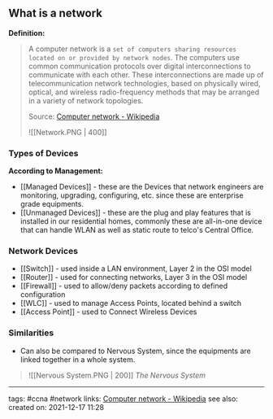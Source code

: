 ## What is a network 
**Definition:**
>A computer network is a `set of computers sharing resources located on or provided by network nodes`. The computers use common communication protocols over digital interconnections to communicate with each other. These interconnections are made up of telecommunication network technologies, based on physically wired, optical, and wireless radio-frequency methods that may be arranged in a variety of network topologies.
>
>Source: [Computer network - Wikipedia](https://en.wikipedia.org/wiki/Computer_network)
>
> ![[Network.PNG | 400]]


### Types of Devices

**According to Management:**

- [[Managed Devices]] - these are the Devices that network engineers are monitoring, upgrading, configuring, etc. since these are enterprise grade equipments.
- [[Unmanaged Devices]] - these are the plug and play features that is installed in our residential homes, commonly these are all-in-one device that can handle WLAN as well as static route to telco's Central Office.


### Network Devices

- [[Switch]] - used inside a LAN environment, Layer 2 in the OSI model
- [[Router]] - used for connecting networks, Layer 3 in the OSI model
- [[Firewall]] - used to allow/deny packets according to defined configuration
- [[WLC]] - used to manage Access Points, located behind a switch
- [[Access Point]] - used to Connect Wireless Devices


### Similarities
- Can also be compared to Nervous System, since the equipments are linked together in a whole system.

>![[Nervous System.PNG | 200]]
>*The Nervous System*

---
tags: #ccna #network
links: [Computer network - Wikipedia](https://en.wikipedia.org/wiki/Computer_network)
see also:
created on: 2021-12-17 11:28



